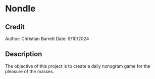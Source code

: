 # Nondle

## Credit

Author: Christian Barrett
Date: 9/10/2024

## Description

The objective of this project is to create a daily nonogram game
for the pleasure of the masses.
